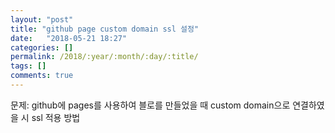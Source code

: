 ```yaml
---
layout: "post"
title: "github page custom domain ssl 설정"
date:   "2018-05-21 18:27"
categories: []
permalink: /2018/:year/:month/:day/:title/
tags: []
comments: true
---
```

문제: github에 pages를 사용하여 블로를 만들었을 때 custom domain으로 연결하였을 시 ssl 적용 방법
